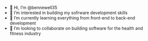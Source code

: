 - 👋 Hi, I’m @bennewell35
- 👀 I’m interested in building my sofrware development skills
- 🌱 I’m currently learning everything from front-end to back-end development
- 💞️ I’m looking to collaborate on building software for the health and fitness industry


<!---
bennewell35/bennewell35 is a ✨ special ✨ repository because its `README.md` (this file) appears on your GitHub profile.
You can click the Preview link to take a look at your changes.
--->

